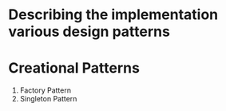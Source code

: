 # Describing the implementation various design patterns

# Creational Patterns
1. Factory Pattern
2. Singleton Pattern
